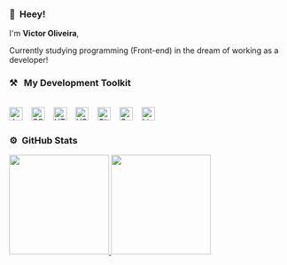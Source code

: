 ### 👋&nbsp;&nbsp;Heey!

I'm **Victor Oliveira**, 

Currently studying programming (Front-end) in the dream of working as a developer!
<br>
### ⚒&nbsp;&nbsp;&nbsp;My Development Toolkit
<br><img alt="JavaScript" title="JavaScript" src="https://user-images.githubusercontent.com/1680157/87443764-4af82c80-c5cc-11ea-82c2-c368ee12cf6d.png" height="24">&nbsp;&nbsp;&nbsp;&nbsp;<img alt="CSS" title="CSS" src="https://user-images.githubusercontent.com/1680157/87443759-4a5f9600-c5cc-11ea-8ae0-715433c1f781.png" height="24">&nbsp;&nbsp;&nbsp;&nbsp;<img alt="HTML" title="HTML" src="https://user-images.githubusercontent.com/1680157/87443762-4af82c80-c5cc-11ea-85cf-57be0e83c169.png" height="24">&nbsp;&nbsp;&nbsp;&nbsp;<img alt="VS Code" title="VS Code" src="https://user-images.githubusercontent.com/1680157/87443751-492e6900-c5cc-11ea-9854-f82d4d921133.png" height="24">&nbsp;&nbsp;&nbsp;&nbsp;<img alt="Git" title="Git" src="https://user-images.githubusercontent.com/1680157/87443755-49c6ff80-c5cc-11ea-954a-579f7c72873a.png" height="24">&nbsp;&nbsp;&nbsp;&nbsp;<img alt="Google Chrome" title="Google Chrome" src="https://user-images.githubusercontent.com/1680157/87443745-47fd3c00-c5cc-11ea-878f-44f34572775e.png" height="24">&nbsp;&nbsp;&nbsp;&nbsp;<img alt="Linux" title="Linux" src="https://raw.githubusercontent.com/jakeliny/jakeliny/master/images/linux.png" height="24"><br>

### ⚙️ &nbsp;GitHub Stats


<div>
<a href="https://github.com/seu-usuário-aqui">
<img loading="lazy" height="180em" src="https://github-readme-stats.vercel.app/api/top-langs/?username=vctrhugoop&layout=compact&langs_count=7&theme=dracula"/>
<img loading="lazy" height="180em" src="https://github-readme-stats.vercel.app/api?username=vctrhugoop&show_icons=true&theme=dracula&include_all_commits=true&count_private=true"/>
</div>


